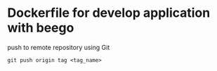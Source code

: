 # Dockerfile for develop application with beego

push to remote repository using Git
```
git push origin tag <tag_name>
```